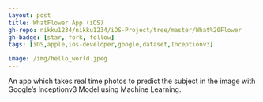 ```yaml
---
layout: post
title: WhatFlower App (iOS)
gh-repo: nikku1234/nikku1234/iOS-Project/tree/master/What%20Flower
gh-badge: [star, fork, follow]
tags: [iOS,apple,ios-developer,google,dataset,Inceptionv3]

image: /img/hello_world.jpeg
---
```


An app which takes real time photos to predict the subject in the image with Google’s
Inceptionv3 Model using Machine Learning.
